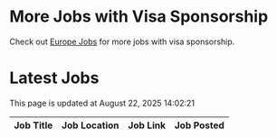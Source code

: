 # More Jobs with Visa Sponsorship

Check out [Europe Jobs](https://github.com/sureshparimi/europejobs#latest-jobs) for more jobs with visa sponsorship.

# Latest Jobs

This page is updated at August 22, 2025 14:02:21

| Job Title | Job Location | Job Link | Job Posted |
| --- | --- | --- | --- |
